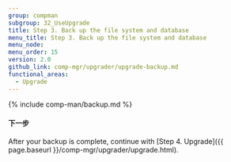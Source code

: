 ```yaml
---
group: compman
subgroup: 32_UseUpgrade
title: Step 3. Back up the file system and database
menu_title: Step 3. Back up the file system and database
menu_node:
menu_order: 15
version: 2.0
github_link: comp-mgr/upgrader/upgrade-backup.md
functional_areas:
  - Upgrade
---
```


{% include comp-man/backup.md %}

#### 下一步
After your backup is complete, continue with [Step 4. Upgrade]({{ page.baseurl }}/comp-mgr/upgrader/upgrade.html).

